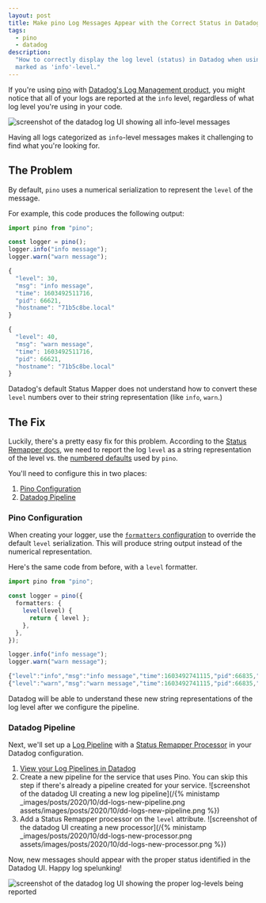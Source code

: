 ```yaml
---
layout: post
title: Make pino Log Messages Appear with the Correct Status in Datadog
tags:
  - pino
  - datadog
description:
  "How to correctly display the log level (status) in Datadog when using the pino logger. By default all messages are
  marked as 'info'-level."
---
```


If you're using [pino](https://github.com/pinojs/pino) with
[Datadog's Log Management product](https://docs.datadoghq.com/logs/), you might notice that all of your logs are
reported at the `info` level, regardless of what log level you're using in your code.

<div class="center mb-2">
  <img src="{{ site.base_url }}/{% ministamp _images/posts/2020/10/dd-logs-info-level.png assets/images/posts/2020/10/dd-logs-info-level.png %}" alt="screenshot of the datadog log UI showing all info-level messages" />
</div>

Having all logs categorized as `info`-level messages makes it challenging to find what you're looking for.

## The Problem

By default, `pino` uses a numerical serialization to represent the `level` of the message.

For example, this code produces the following output:

```ts
import pino from "pino";

const logger = pino();
logger.info("info message");
logger.warn("warn message");
```

```js
{
  "level": 30,
  "msg": "info message",
  "time": 1603492511716,
  "pid": 66621,
  "hostname": "71b5c8be.local"
}

{
  "level": 40,
  "msg": "warn message",
  "time": 1603492511716,
  "pid": 66621,
  "hostname": "71b5c8be.local"
}
```

Datadog's default Status Mapper does not understand how to convert these `level` numbers over to their string
representation (like `info`, `warn`.)

## The Fix

Luckily, there's a pretty easy fix for this problem. According to the
[Status Remapper docs](https://docs.datadoghq.com/logs/processing/processors/?tab=ui#log-status-remapper), we need to
report the log `level` as a string representation of the level vs. the
[numbered defaults](https://github.com/pinojs/pino/blob/master/lib/levels.js) used by `pino`.

You'll need to configure this in two places:

1. [Pino Configuration](#pino-configuration)
1. [Datadog Pipeline](#datadog-pipeline)

### Pino Configuration

When creating your logger, use the
[`formatters` configuration](https://github.com/pinojs/pino/blob/8786e3acbb0f50eeed13d4d599b4f25b0fa43730/docs/api.md#formatters-object)
to override the default `level` serialization. This will produce string output instead of the numerical representation.

Here's the same code from before, with a `level` formatter.

```ts
import pino from "pino";

const logger = pino({
  formatters: {
    level(level) {
      return { level };
    },
  },
});

logger.info("info message");
logger.warn("warn message");
```

```js
{"level":"info","msg":"info message","time":1603492741115,"pid":66835,"hostname":"71b5c8be.local"}
{"level":"warn","msg":"warn message","time":1603492741115,"pid":66835,"hostname":"71b5c8be.local"}
```

Datadog will be able to understand these new string representations of the log level after we configure the pipeline.

### Datadog Pipeline

Next, we'll set up a [Log Pipeline](https://docs.datadoghq.com/logs/processing/pipelines/) with a
[Status Remapper Processor](https://docs.datadoghq.com/logs/processing/processors/?tab=ui#log-status-remapper) in your
Datadog configuration.

1. [View your Log Pipelines in Datadog](https://app.datadoghq.com/logs/pipelines)
1. Create a new pipeline for the service that uses Pino. You can skip this step if there's already a pipeline created
   for your service.
   ![screenshot of the datadog UI creating a new log pipeline](/{% ministamp _images/posts/2020/10/dd-logs-new-pipeline.png assets/images/posts/2020/10/dd-logs-new-pipeline.png %})
1. Add a Status Remapper processor on the `level` attribute.
   ![screenshot of the datadog UI creating a new processor](/{% ministamp _images/posts/2020/10/dd-logs-new-processor.png assets/images/posts/2020/10/dd-logs-new-processor.png %})

Now, new messages should appear with the proper status identified in the Datadog UI. Happy log spelunking!

<div class="center mb-2">
  <img src="{{ site.base_url }}/{% ministamp _images/posts/2020/10/dd-logs-multiple-levels.png assets/images/posts/2020/10/dd-logs-multiple-levels.png %}" alt="screenshot of the datadog log UI showing the proper log-levels being reported" />
</div>
